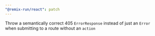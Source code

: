 ```yaml
---
"@remix-run/react": patch
---
```


Throw a semantically correct 405 `ErrorResponse` instead of just an `Error` when submitting to a route without an `action`
